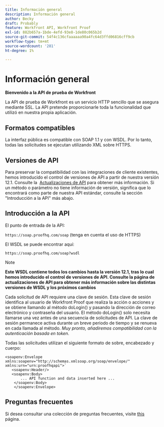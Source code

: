 ```yaml
---
title: Información general
description: Información general
author: Becky
draft: Probably
feature: Workfront API, Workfront Proof
exl-id: 882b657a-1bde-4efd-93e8-1de80c065b2d
source-git-commit: 54f4c136cfaaaaaa90a4fc64d3ffd06816cff9cb
workflow-type: tm+mt
source-wordcount: '281'
ht-degree: 1%

---
```


# Información general

**Bienvenido a la API de prueba de Workfront**

La API de prueba de Workfront es un servicio HTTP sencillo que se asegura mediante SSL. La API pretende proporcionarle toda la funcionalidad que utilizó en nuestra propia aplicación.

## Formatos compatibles

La interfaz pública es compatible con SOAP 1.1 y con WSDL. Por lo tanto, todas las solicitudes se ejecutan utilizando XML sobre HTTPS.

## Versiones de API

Para preservar la compatibilidad con las integraciones de cliente existentes, hemos introducido el control de versiones de API a partir de nuestra versión 12.1. Consulte la  [Actualizaciones de API](http://api.proofhq.com/new-updates) para obtener más información. Si un método o parámetro no tiene información de versión, significa que lo encontrará como parte de nuestra API estándar, consulte la sección &quot;Introducción a la API&quot; más abajo.

## Introducción a la API

El punto de entrada de la API:

`https://soap.proofhq.com/soap` (tenga en cuenta el uso de HTTPS)

El WSDL se puede encontrar aquí:

`https://soap.proofhq.com/soap?wsdl`

>[!NOTE]
>
>**Este WSDL contiene todos los cambios hasta la versión 12.1, tras lo cual hemos introducido el control de versiones de API. Consulte la página de actualizaciones de API para obtener más información sobre las distintas versiones de WSDL y los próximos cambios**

Cada solicitud de API requiere una clave de sesión. Esta clave de sesión identifica al usuario de Workfront Proof que realiza la acción o acciones y se obtiene llamando al método doLogin() y pasando la dirección de correo electrónico y contraseña del usuario. El método doLogin() solo necesita llamarse una vez antes de una secuencia de solicitudes de API. La clave de sesión permanece activa durante un breve periodo de tiempo y se renueva en cada llamada al método. *Muy pronto, añadiremos compatibilidad con la autenticación basada en token.*

Todas las solicitudes utilizan el siguiente formato de sobre, encabezado y cuerpo:

```
<soapenv:Envelope xmlns:soapenv="http://schemas.xmlsoap.org/soap/envelope/" xmlns:urn="urn:proofhqapi">`
   <soapenv:Header/>
   <soapenv:Body>
	   ... API function and data inserted here ...
	</soapenv:Body>
	</soapenv:Envelope>
```

## Preguntas frecuentes

Si desea consultar una colección de preguntas frecuentes, visite [this](http://api.proofhq.com/faqs) página.
